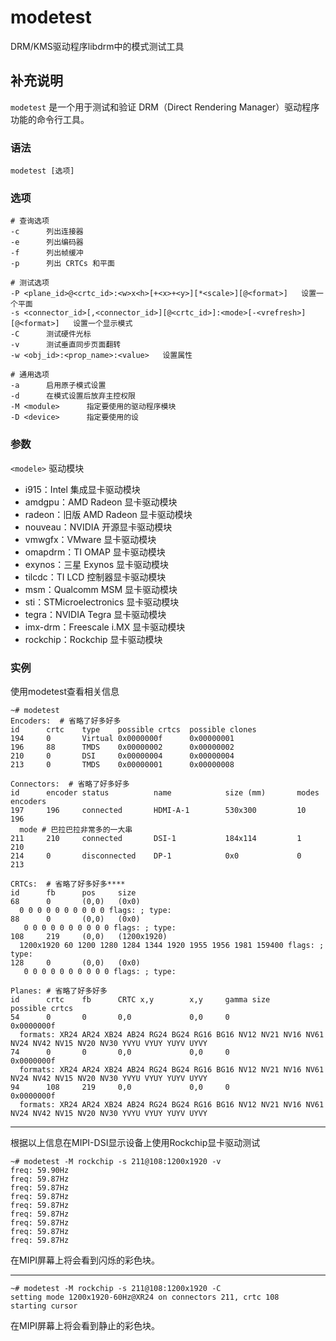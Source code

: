 modetest
===

DRM/KMS驱动程序libdrm中的模式测试工具

## 补充说明

`modetest` 是一个用于测试和验证 DRM（Direct Rendering Manager）驱动程序功能的命令行工具。

### 语法

```shell
modetest [选项]
```

### 选项

```shell
# 查询选项
-c      列出连接器
-e      列出编码器
-f      列出帧缓冲
-p      列出 CRTCs 和平面

# 测试选项
-P <plane_id>@<crtc_id>:<w>x<h>[+<x>+<y>][*<scale>][@<format>]   设置一个平面
-s <connector_id>[,<connector_id>][@<crtc_id>]:<mode>[-<vrefresh>][@<format>]   设置一个显示模式
-C      测试硬件光标
-v      测试垂直同步页面翻转
-w <obj_id>:<prop_name>:<value>   设置属性

# 通用选项
-a      启用原子模式设置
-d      在模式设置后放弃主控权限
-M <module>      指定要使用的驱动程序模块
-D <device>      指定要使用的设
```

### 参数

`<modele>` 驱动模块

- i915：Intel 集成显卡驱动模块
- amdgpu：AMD Radeon 显卡驱动模块
- radeon：旧版 AMD Radeon 显卡驱动模块
- nouveau：NVIDIA 开源显卡驱动模块
- vmwgfx：VMware 显卡驱动模块
- omapdrm：TI OMAP 显卡驱动模块
- exynos：三星 Exynos 显卡驱动模块
- tilcdc：TI LCD 控制器显卡驱动模块
- msm：Qualcomm MSM 显卡驱动模块
- sti：STMicroelectronics 显卡驱动模块
- tegra：NVIDIA Tegra 显卡驱动模块
- imx-drm：Freescale i.MX 显卡驱动模块
- rockchip：Rockchip 显卡驱动模块

### 实例

使用modetest查看相关信息
```shell
~# modetest
Encoders:  # 省略了好多好多
id      crtc    type    possible crtcs  possible clones
194     0       Virtual 0x0000000f      0x00000001
196     88      TMDS    0x00000002      0x00000002
210     0       DSI     0x00000004      0x00000004
213     0       TMDS    0x00000001      0x00000008

Connectors:  # 省略了好多好多
id      encoder status          name            size (mm)       modes   encoders
197     196     connected       HDMI-A-1        530x300         10      196
  mode # 巴拉巴拉非常多的一大串
211     210     connected       DSI-1           184x114         1       210
214     0       disconnected    DP-1            0x0             0       213

CRTCs:  # 省略了好多好多****
id      fb      pos     size
68      0       (0,0)   (0x0)
  0 0 0 0 0 0 0 0 0 0 flags: ; type:
88      0       (0,0)   (0x0)
   0 0 0 0 0 0 0 0 0 0 flags: ; type:
108     219     (0,0)   (1200x1920)
  1200x1920 60 1200 1280 1284 1344 1920 1955 1956 1981 159400 flags: ; type:
128     0       (0,0)   (0x0)
   0 0 0 0 0 0 0 0 0 0 flags: ; type:

Planes: # 省略了好多好多
id      crtc    fb      CRTC x,y        x,y     gamma size      possible crtcs
54      0       0       0,0             0,0     0               0x0000000f
  formats: XR24 AR24 XB24 AB24 RG24 BG24 RG16 BG16 NV12 NV21 NV16 NV61 NV24 NV42 NV15 NV20 NV30 YVYU VYUY YUYV UYVY
74      0       0       0,0             0,0     0               0x0000000f
  formats: XR24 AR24 XB24 AB24 RG24 BG24 RG16 BG16 NV12 NV21 NV16 NV61 NV24 NV42 NV15 NV20 NV30 YVYU VYUY YUYV UYVY
94      108     219     0,0             0,0     0               0x0000000f
  formats: XR24 AR24 XB24 AB24 RG24 BG24 RG16 BG16 NV12 NV21 NV16 NV61 NV24 NV42 NV15 NV20 NV30 YVYU VYUY YUYV UYVY

```

------

根据以上信息在MIPI-DSI显示设备上使用Rockchip显卡驱动测试

```shell
~# modetest -M rockchip -s 211@108:1200x1920 -v
freq: 59.90Hz
freq: 59.87Hz
freq: 59.87Hz
freq: 59.87Hz
freq: 59.87Hz
freq: 59.87Hz
freq: 59.87Hz
freq: 59.87Hz
freq: 59.87Hz
```

在MIPI屏幕上将会看到闪烁的彩色块。

------

```shell
~# modetest -M rockchip -s 211@108:1200x1920 -C
setting mode 1200x1920-60Hz@XR24 on connectors 211, crtc 108
starting cursor
```

在MIPI屏幕上将会看到静止的彩色块。


